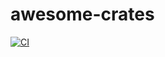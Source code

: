 # awesome-crates

[![CI](https://github.com/soph-rs/awesome-crates/actions/workflows/ci.yml/badge.svg?branch=main)](https://github.com/soph-rs/awesome-crates/actions/workflows/ci.yml)